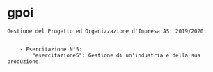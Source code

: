 # gpoi

	Gestione del Progetto ed Organizzazione d'Impresa AS: 2019/2020.
	
	
		- Esercitazione N°5:
			"esercitazione5": Gestione di un'industria e della sua produzione.
